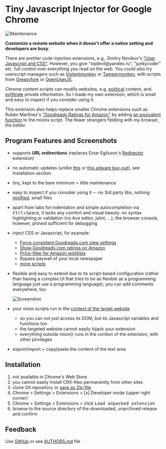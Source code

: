 # Tiny Javascript Injector for Google Chrome

![Maintenance](https://img.shields.io/maintenance/yes/2021.svg)

**Customize a remote website when it doesn't offer a native setting and developers are busy.**

There are prettier code injection extensions, e.g.,
Dmitry Novikov's ["User Javascript and CSS"](https://chrome.google.com/webstore/detail/user-javascript-and-css/nbhcbdghjpllgmfilhnhkllmkecfmpld?hl=en-US).
However, you give "sqdevil<span></span>@yandex.ru", "junkycoder" etc. full control over everything you read on the web.
You could also try userscript managers such as [Violentmonkey](https://violentmonkey.github.io/) or [Tampermonkey](https://tampermonkey.net/), with scripts from [Greasyfork](https://greasyfork.org/) or [OpenUserJS](https://openuserjs.org/).

Chrome _content scripts_ can modify websites, e.g. [political](https://chrome.google.com/webstore/search/politics%20OR%20political%20OR%20activist%20OR%20activisim?hl=en&_category=extensions) content, and [exfiltrate](https://www.theregister.co.uk/2018/07/05/browsers_pull_stylish_but_invasive_browser_extension/) 
private information. So I made my own extension, which is small and easy to inspect if you consider using it.

This extension also helps replace smaller Chrome extensions such as 
Rubén Martínez's ["Goodreads Ratings for Amazon"](https://chrome.google.com/webstore/detail/goodreads-ratings-for-ama/fkkcefhhadenobhjnngfdahhlodolkjg)
by adding [an equivalent function](https://gist.github.com/andre-st/592825fe9a5b2eafc5a73feb80ade649) to the mixins script.
The fewer strangers fiddling with my browser, the better.


## Program Features and Screenshots

- supports **URL redirections** (replaces Einar Egilsson's [Redirector](https://chrome.google.com/webstore/detail/redirector/ocgpenflpmgnfapjedencafcfakcekcd)
  extension)
- no automatic updates (unlike [this](https://www.theregister.co.uk/2018/07/05/browsers_pull_stylish_but_invasive_browser_extension/) 
  or [this adware buy-out](https://www.bleepingcomputer.com/news/security/-particle-chrome-extension-sold-to-new-dev-who-immediately-turns-it-into-adware/)), 
  see Installation section
- tiny, kept to the bare minimum = little maintenance
- easy to inspect if you consider using it -- no 3rd party libs, nothing [minified](https://en.wikipedia.org/wiki/Minification_(programming)), small files
- apart from tabs for indentation and simple autocompletion via <kbd>Ctrl</kbd>+<kbd>Space</kbd>, it lacks any comfort and visual beauty: no syntax highlighting or validation (no Ace editor, jslint, ...); the browser console, however, proved sufficient for debugging
- inject CSS or Javascript, for example:
	- [Force consistent Goodreads.com view settings](https://gist.github.com/andre-st/71c824fd1e8b61e6e29af2a962c60956)
	- [Show Goodreads.com ratings on Amazon](https://gist.github.com/andre-st/592825fe9a5b2eafc5a73feb80ade649)
	- [Price-filter for Amazon wishlists](https://gist.github.com/andre-st/ae556e9966738a5b3d7d2ff773196207)
	- Bypass paywall of your local newspaper
	- [more scripts](https://gist.github.com/search?q=user%3Aandre-st+%23injectjs)
- flexible and easy to extend due to its script-based configuration (rather than having a complex UI that tries to be as flexible as a programming language just use a programming language); you can add comments everywhere, too

  ![Screenshot](image/screenshot-20180817.png)
  
- your mixin scripts run in the [context of the target website](https://developer.chrome.com/extensions/content_scripts#isolated_world)
  - so you can not just access its DOM, but its Javascript variables and functions too
  - the targeted website cannot easily hijack your extension
  - everything outside mixin() runs in the context of the extension, with other privileges
- export/import = copy/paste the content of the text area


## Installation

1. not available in Chrome's Web Store
2. you cannot easily install CRX-files permanently from other sites
3. clone Git repository or [save as Zip-file](https://github.com/andre-st/chrome-injectjs/archive/master.zip)
4. Chrome > Settings > Extensions > [x] Developer mode (upper right corner)
5. Chrome > Settings > Extensions > click <kbd>Load unpacked extension</kbd> 
6. browse to the source directory of the downloaded, unarchived release and confirm


## Feedback

Use [GitHub](https://github.com/andre-st/chrome-injectjs/issues) or see [AUTHORS.md](AUTHORS.md) file
